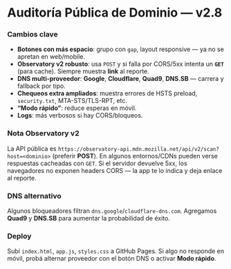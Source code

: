 # Auditoría Pública de Dominio — v2.8

### Cambios clave
- **Botones con más espacio**: grupo con `gap`, layout responsive — ya no se apretan en web/mobile.
- **Observatory v2 robusto**: usa `POST` y si falla por CORS/5xx intenta un **`GET`** (para cache). Siempre muestra **link** al reporte.
- **DNS multi-proveedor**: **Google**, **Cloudflare**, **Quad9**, **DNS.SB** — carrera y fallback por tipo.
- **Chequeos extra ampliados**: muestra errores de HSTS preload, `security.txt`, MTA-STS/TLS-RPT, etc.
- **“Modo rápido”**: reduce esperas en móvil.
- **Logs**: más verbosos si hay CORS/bloqueos.

### Nota Observatory v2
La API pública es `https://observatory-api.mdn.mozilla.net/api/v2/scan?host=<dominio>` (preferir **POST**). En algunos entornos/CDNs pueden verse respuestas cacheadas con `GET`. Si el servidor devuelve 5xx, los navegadores no exponen headers CORS — la app te lo indica y deja enlace al reporte.

### DNS alternativo
Algunos bloqueadores filtran `dns.google`/`cloudflare-dns.com`. Agregamos **Quad9** y **DNS.SB** para aumentar la probabilidad de éxito.

### Deploy
Subí `index.html`, `app.js`, `styles.css` a GitHub Pages. Si algo no responde en móvil, probá alternar proveedor con el botón DNS o activar **Modo rápido**.

